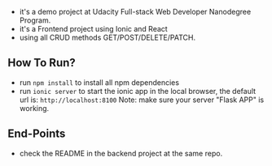 - it's a demo project at Udacity Full-stack Web Developer Nanodegree Program.
- it's a Frontend project using Ionic and React
- using all CRUD methods GET/POST/DELETE/PATCH.

## How To Run?
- run `npm install` to install all npm dependencies 
- run `ionic server` to start the ionic app in the local browser, the default url is: `http://localhost:8100`
Note: make sure your server "Flask APP" is working.


## End-Points
- check the README in the backend project at the same repo.

